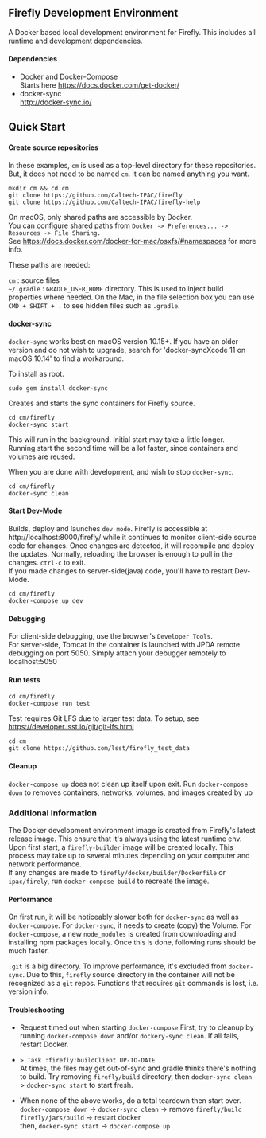 Firefly Development Environment
------------------------------- 

A Docker based local development environment for Firefly.  This includes all runtime and development
dependencies.  


#### Dependencies

 - Docker and Docker-Compose     
    Starts here https://docs.docker.com/get-docker/
 - docker-sync  
    http://docker-sync.io/


## Quick Start

#### Create source repositories

In these examples, `cm` is used as a top-level directory for these repositories.  But, it does not need to be named `cm`.
It can be named anything you want.

    mkdir cm && cd cm
    git clone https://github.com/Caltech-IPAC/firefly
    git clone https://github.com/Caltech-IPAC/firefly-help

On macOS, only shared paths are accessible by Docker.  
You can configure shared paths from `Docker -> Preferences... -> Resources -> File Sharing.`  
See https://docs.docker.com/docker-for-mac/osxfs/#namespaces for more info.

These paths are needed:

`cm`       : source files  
`~/.gradle` : `GRADLE_USER_HOME` directory.  This is used to inject build properties where needed.
              On the Mac, in the file selection box you can use `CMD + SHIFT + .` to see hidden files such as `.gradle`.

#### docker-sync

`docker-sync` works best on macOS version 10.15+.  If you have an older version and do not wish to
upgrade, search for 'docker-syncXcode 11 on macOS 10.14' to find a workaround.

To install as root.  
    
    sudo gem install docker-sync

Creates and starts the sync containers for Firefly source.

    cd cm/firefly
    docker-sync start
    
This will run in the background.  Initial start may take a little longer.  
Running start the second time will be a lot faster, since containers and volumes are reused.  

When you are done with development, and wish to stop `docker-sync`.

    cd cm/firefly
    docker-sync clean
    
    

#### Start Dev-Mode

Builds, deploy and launches `dev mode`. Firefly is accessible at http://localhost:8000/firefly/ while it continues 
to monitor client-side source code for changes.  Once changes are detected, it will recompile and deploy the updates.
Normally, reloading the browser is enough to pull in the changes.  `ctrl-c` to exit.  
If you made changes to server-side(java) code, you'll have to restart Dev-Mode.
    
    cd cm/firefly
    docker-compose up dev

#### Debugging

For client-side debugging, use the browser's `Developer Tools`.  
For server-side, Tomcat in the container is launched with JPDA remote debugging on port 5050.
Simply attach your debugger remotely to localhost:5050


#### Run tests

    cd cm/firefly
    docker-compose run test
    
Test requires Git LFS due to larger test data.  To setup, see https://developer.lsst.io/git/git-lfs.html

    cd cm
    git clone https://github.com/lsst/firefly_test_data

#### Cleanup

`docker-compose up` does not clean up itself upon exit.  Run `docker-compose down` to removes containers, networks, volumes, 
and images created by up  
    


### Additional Information

The Docker development environment image is created from Firefly's latest release image.  This ensure that
it's always using the latest runtime env.  Upon first start, a `firefly-builder` image will be created locally.
This process may take up to several minutes depending on your computer and network performance.  
If any changes are made to `firefly/docker/builder/Dockerfile` or `ipac/firely`, run `docker-compose build` to recreate the image.

#### Performance

On first run, it will be noticeably slower both for `docker-sync` as well as `docker-compose`.  For `docker-sync`, 
it needs to create (copy) the Volume.  For `docker-compose`, a new `node_modules` is created from downloading and 
installing npm packages locally.  Once this is done, following runs should be much faster.

`.git` is a big directory.  To improve performance, it's excluded from `docker-sync`.  Due to this, `firefly` source 
directory in the container will not be recognized as a `git` repos.  Functions that requires `git` commands is lost, i.e. version info.  


#### Troubleshooting

- Request timed out when starting `docker-compose`
  First, try to cleanup by running `docker-compose down` and/or `dockery-sync clean`.  If all fails, restart Docker.

- `> Task :firefly:buildClient UP-TO-DATE`  
  At times, the files may get out-of-sync and gradle thinks there's nothing to build.  Try removing `firefly/build` directory, 
  then `docker-sync clean` -> `docker-sync start` to start fresh.

- When none of the above works, do a total teardown then start over.  
  `docker-compose down` -> `docker-sync clean` -> remove `firefly/build` `firefly/jars/build` -> restart docker  
  then, `docker-sync start` -> `docker-compose up`